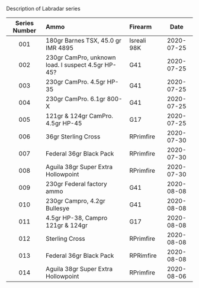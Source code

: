 Description of Labradar series

| Series Number | Ammo | Firearm | Date | 
| :---:         | :--- | :-----  | :---: |
| 001 | 180gr Barnes TSX, 45.0 gr IMR 4895 | Isreali 98K | 2020-07-25 |
| 002 | 230gr CamPro, unknown load.  I suspect 4.5gr HP-45? | G41 |2020-07-25 |
| 003 | 230gr CamPro.  4.5gr HP-35 | G41 | 2020-07-25 |
| 004 | 230gr CamPro. 6.1gr 800-X | G41 |2020-07-25 |
| 005 | 121gr & 124gr CamPro. 4.5gr HP-45 | G17 |2020-07-25 |
| 006 | 36gr Sterling Cross | RPrimfire | 2020-07-30 |
| 007 | Federal 36gr Black Pack | RPrimfire | 2020-07-30 |
| 008 | Aguila 38gr Super Extra Hollowpoint | RPrimfire | 2020-07-30 |
| 009 | 230gr Federal factory ammo | G41| 2020-08-08 |
| 010 | 230gr Campro, 4.2gr Bullesye | G41 | 2020-08-08 |
| 011 | 4.5gr HP-38, Campro 121gr & 124gr | G17 | 2020-08-08 |
| 012 | Sterling Cross| RPrimfire  | 2020-08-08 | 
| 013 | Federal 36gr Black Pack | RPRimfire  | 2020-08-08 |
| 014 | Aguila 38gr Super Extra Hollowpoint  | RPrimfire | 2020-08-06 | 
